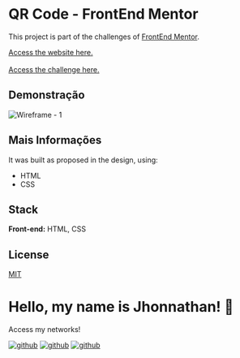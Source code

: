 # QR Code - FrontEnd Mentor

This project is part of the challenges of [FrontEnd Mentor](https://www.frontendmentor.io/).

[Access the website here.](https://interactive-frontendmentor.vercel.app/)
<br>
<br>
[Access the challenge here.](https://www.frontendmentor.io/challenges/interactive-rating-component-koxpeBUmI)

## Demonstração

![Wireframe - 1](https://user-images.githubusercontent.com/82620787/235258939-33e59af7-a079-40a2-ab34-a178e893df29.png)

## Mais Informações

It was built as proposed in the design, using:

- HTML
- CSS

## Stack

**Front-end:** HTML, CSS

## License

[MIT](https://choosealicense.com/licenses/mit/)

# Hello, my name is Jhonnathan! 👋

<p>Access my networks!</p>

[![github](https://img.shields.io/badge/-github-%23333?style=for-the-badge&logo=github&logoColor=white)](https://github.com/jhonnathandc)
[![github](https://img.shields.io/badge/-LinkedIn-%230077B5?style=for-the-badge&logo=linkedin&logoColor=white)]("https://www.linkedin.com/in/jhonnathan-cora-6427661b0/)
[![github](https://img.shields.io/badge/-instagram-%23E4405F?style=for-the-badge&logo=instagram&logoColor=white)](https://www.instagram.com/jhonnathandc/)
